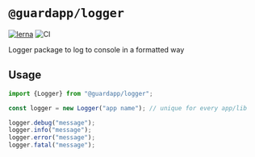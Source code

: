 # `@guardapp/logger`

[![lerna](https://img.shields.io/badge/maintained%20with-lerna-cc00ff.svg)](https://lerna.js.org/)
![CI](https://github.com/guardapp/guardian/workflows/CI/badge.svg)

Logger package to log to console in a formatted way

## Usage

```javascript
import {Logger} from "@guardapp/logger";

const logger = new Logger("app name"); // unique for every app/lib

logger.debug("message");
logger.info("message");
logger.error("message");
logger.fatal("message");
```